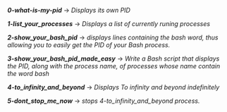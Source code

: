 ***0-what-is-my-pid*** -> *Displays its own PID*

***1-list_your_processes*** -> *Displays a list of currently runing processes*

***2-show_your_bash_pid*** -> *displays lines containing the bash word, thus allowing you to easily get the PID of your Bash process.*

***3-show_your_bash_pid_made_easy*** -> *Write a Bash script that displays the PID, along with the process name, of processes whose name contain the word bash*

***4-to_infinity_and_beyond*** -> *Displays To infinity and beyond indefinitely*

***5-dont_stop_me_now*** -> *stops 4-to_infinity_and_beyond process.*
